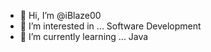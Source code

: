 - 👋 Hi, I’m @iBlaze00
- 👀 I’m interested in ... Software Development
- 🌱 I’m currently learning ... Java


<!---
iBlaze00/iBlaze00 is a ✨ special ✨ repository because its `README.md` (this file) appears on your GitHub profile.
You can click the Preview link to take a look at your changes.
--->
